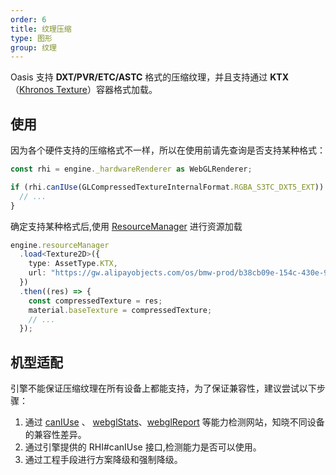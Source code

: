 ```yaml
---
order: 6
title: 纹理压缩
type: 图形
group: 纹理
---
```


Oasis 支持 **DXT/PVR/ETC/ASTC** 格式的压缩纹理，并且支持通过 **KTX**（[Khronos Texture](https://www.khronos.org/opengles/sdk/tools/KTX/file_format_spec/)）容器格式加载。

## 使用

因为各个硬件支持的压缩格式不一样，所以在使用前请先查询是否支持某种格式：

```typescript
const rhi = engine._hardwareRenderer as WebGLRenderer;

if (rhi.canIUse(GLCompressedTextureInternalFormat.RGBA_S3TC_DXT5_EXT)) {
  // ...
}
```

确定支持某种格式后,使用 [ResourceManager](${docs}resource-manager-cn) 进行资源加载

```typescript
engine.resourceManager
  .load<Texture2D>({
    type: AssetType.KTX,
    url: "https://gw.alipayobjects.com/os/bmw-prod/b38cb09e-154c-430e-98c8-81dc19d4fb8e.ktx"
  })
  .then((res) => {
    const compressedTexture = res;
    material.baseTexture = compressedTexture;
    // ...
  });
```

<playground src="compressed-texture.ts"></playground>

## 机型适配

引擎不能保证压缩纹理在所有设备上都能支持，为了保证兼容性，建议尝试以下步骤：

1. 通过 [canIUse](https://caniuse.com/) 、 [webglStats](https://webglstats.com/)、[webglReport](https://webglreport.com/?v=2) 等能力检测网站，知晓不同设备的兼容性差异。
2. 通过引擎提供的 RHI#canIUse 接口,检测能力是否可以使用。
3. 通过工程手段进行方案降级和强制降级。
